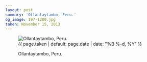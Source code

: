```yaml
---
layout: post
summary: 'Ollantaytambo, Peru.'
og_image: 197-1280.jpg
taken: November 15, 2013
---
```


<figure class="post">
 <img alt="Ollantaytambo, Peru." sizes="(min-width: 700px) 50vw, calc(100vw - 2rem)" src="{{ site.assets_url }}/197-640.jpg" srcset="{{ site.assets_url }}/197-1280.jpg 1280w, {{ site.assets_url }}/197-960.jpg 960w, {{ site.assets_url }}/197-640.jpg 640w, {{ site.assets_url }}/197-320.jpg 320w"/>
 <figcaption>
  <time>
   {{ page.taken | default: page.date | date: "%B %-d, %Y" }}
  </time>
  <p>
   Ollantaytambo, Peru.
  </p>
 </figcaption>
</figure>
